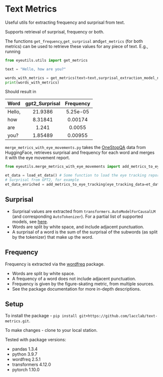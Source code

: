 # Text Metrics

Useful utils for extracting frequency and surprisal from text.

Supports  retrieval of surprisal, frequency or both.

The functions `get_frequency`,`get_surprisal` and`get_metrics` (for both metrics)
can be used to retrieve these values for any piece of text.
 E.g., running

```python
from eyeutils.utils import get_metrics

text = "Hello, how are you?"

words_with_metrics = get_metrics(text=text,surprisal_extraction_model_names=['gpt2'])
print(words_with_metrics)
```

Should result in

| Word   |  gpt2_Surprisal  |  Frequency  |
|:-------|:-----------:|:-----------:|
| Hello, |   21.9386   |  5.25e-05   |
| how    |   8.31841   |   0.00174   |
| are    |    1.241    |   0.0055    |
| you?   |   1.85489   |   0.00955   |

`merge_metrics_with_eye_movements.py` takes the [OneStopQA](https://huggingface.co/datasets/onestop_qa) data from HuggingFace,
retrieves surprisal and frequency for each word and merges it with the eye movement report.

```python
from eyeutils.merge_metrics_with_eye_movements import add_metrics_to_eye_tracking

et_data = load_et_data() # Some function to load the eye tracking report
# Surprisal from GPT2, for example
et_data_enriched = add_metrics_to_eye_tracking(eye_tracking_data=et_data, surprisal_extraction_model_names=['gpt2'])
```

## Surprisal

- Surprisal values are extracted from  `transformers.AutoModelForCausalLM` (and corresponding `AutoTokenizer`). For a partial list of supported models, see [here](https://huggingface.co/transformers/v3.5.1/model_doc/auto.html#transformers.AutoModelForCausalLM.from_pretrained).
- Words are split by white space, and include adjacent punctuation.
- A surprisal of a word is the sum of the surprisal of the subwords (as split by the tokenizer) that make up the word.

## Frequency

Frequency is extracted via the [wordfreq](https://github.com/rspeer/wordfreq) package.

- Words are split by white space.
- A frequency of a word does not include adjacent punctuation.
- Frequency is given by the figure-skating metric, from multiple sources.
- See the package documentation for more in-depth descriptions.

## Setup

To install the package -
`pip install git+https://github.com/lacclab/text-metrics.git`.

To make changes - clone to your local station.

Tested with package versions:

- pandas 1.3.4
- python 3.9.7
- wordfreq 2.5.1
- transformers 4.12.0
- pytorch 1.10.0
